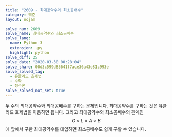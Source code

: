 ```yaml
---
title: "2609 - 최대공약수와 최소공배수"
category: 백준
layout: nojam

solve_num: 2609
solve_name: 최대공약수와 최소공배수
solve_lang:
  name: Python 3
  extension: .py
  highlight: python
solve_diff: 25
solve_date: "2020-03-30 00:28:04"
solve_share: 00d3c599d85641f7ace36a43e81c993e
solve_solved_tag:
  - 유클리드 호제법
  - 수학
  - 정수론
solve_solved_not_set: true
---
```


두 수의 최대공약수와 최대공배수를 구하는 문제입니다. 최대공약수를 구하는 것은 유클리드 호제법을 이용하면 됩니다. 그리고 최대공약수와 최소공배수의 관계인 $$G\times L=A\times B$$에 앞에서 구한 최대공약수를 대입하면 최소공배수도 쉽게 구할 수 있습니다.
